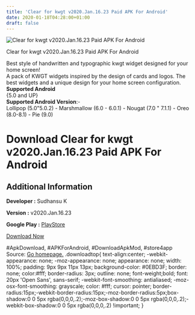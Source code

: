 ```yaml
---
title: 'Clear for kwgt v2020.Jan.16.23 Paid APK For Android'
date: 2020-01-18T04:28:00+01:00
draft: false
---
```


![Clear for kwgt v2020.Jan.16.23 Paid APK For Android](https://i1.wp.com/apkhome.net/wp-content/uploads/2020/01/Clear-for-kwgt-v2020.Jan_.16.23-Paid.png "Clear for kwgt v2020.Jan.16.23 Paid APK For Android")

  

Clear for kwgt v2020.Jan.16.23 Paid APK For Android

Best style of handwritten and typographic kwgt widget designed for your home screen!  
A pack of KWGT widgets inspired by the design of cards and logos. The best widgets and a unique design for your home screen configuration.  
**Supported Android**  
{5.0 and UP}  
**Supported Android Version**:-  
Lollipop (5.0"5.0.2) - Marshmallow (6.0 - 6.0.1) - Nougat (7.0 " 7.1.1) - Oreo (8.0-8.1) - Pie (9.0)

Download Clear for kwgt v2020.Jan.16.23 Paid APK For Android
============================================================

Additional Information
----------------------

**Developer :** Sudhansu K

**Version :** v2020.Jan.16.23

**Google Play :** [PlayStore](https://play.google.com/store/apps/details?id=clear.kustom.pack)

  

[Download Now](https://store4app.co/post/clear-for-kwgt-v2020-jan-16-23-paid-apk-for-android_1579285451)

  
#ApkDownload, #APKForAndroid, #DownloadApkMod, #store4app  
Source: [Go homepage.](https://store4app.co/post/clear-for-kwgt-v2020-jan-16-23-paid-apk-for-android_1579285451) .downloadtop{ text-align:center; -webkit-appearance: none; -moz-appearance: none; appearance: none; width: 100%; padding: 9px 9px 11px 13px; background-color: #0EBD3F; border: none; color:#fff; border-radius: 3px; outline: none; font-weight;bold; font: 20px 'Open Sans', sans-serif; -webkit-font-smoothing: antialiased; -moz-osx-font-smoothing: grayscale; color: #fff; cursor: pointer; border-radius:15px;-webkit-border-radius:15px;-moz-border-radius:5px;box-shadow:0 0 5px rgba(0,0,0,.2);-moz-box-shadow:0 0 5px rgba(0,0,0,.2);-webkit-box-shadow:0 0 5px rgba(0,0,0,.2) !important; }
